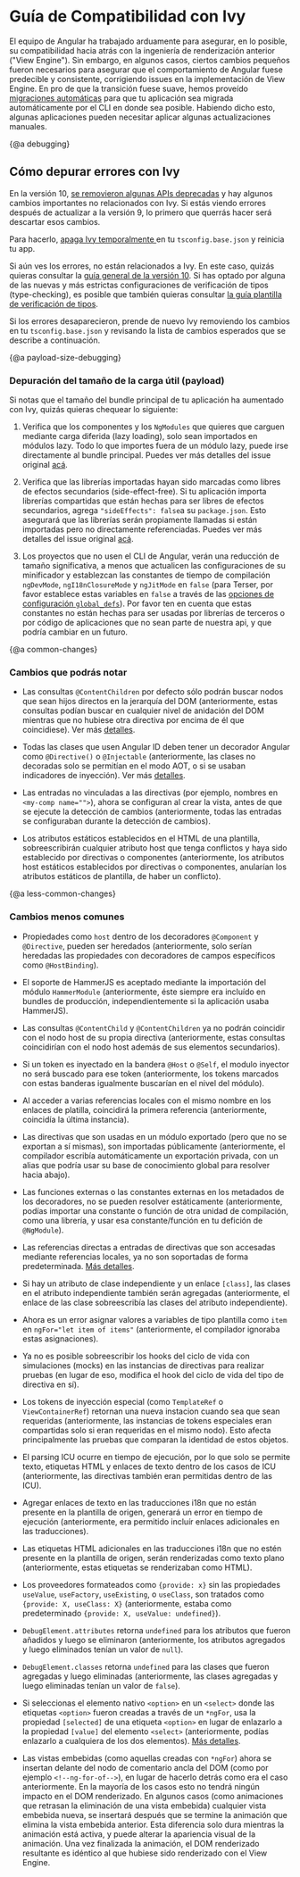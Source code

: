 # Guía de Compatibilidad con Ivy

El equipo de Angular ha trabajado arduamente para asegurar, en lo posible, su compatibilidad hacia atrás con la ingeniería de renderización anterior ("View Engine"). Sin embargo, en algunos casos, ciertos cambios pequeños fueron necesarios para asegurar que el comportamiento de Angular fuese predecible y consistente, corrigiendo issues en la implementación de View Engine. En pro de que la transición fuese suave, hemos proveído [migraciones automáticas](guide/updating-to-version-10#migrations) para que tu aplicación sea migrada automáticamente por el CLI en donde sea posible. Habiendo dicho esto, algunas aplicaciones pueden necesitar aplicar algunas actualizaciones manuales.

{@a debugging}
## Cómo depurar errores con Ivy

En la versión 10, [se removieron algunas APIs deprecadas](guide/updating-to-version-10#removals) y hay algunos cambios importantes no relacionados con Ivy. Si estás viendo errores después de actualizar a la versión 9, lo primero que querrás hacer será descartar esos cambios.

Para hacerlo, [apaga Ivy temporalmente ](guide/ivy#opting-out-of-angular-ivy) en tu `tsconfig.base.json` y reinicia tu app.

Si aún ves los errores, no están relacionados a Ivy. En este caso, quizás quieras consultar la [guía general de la versión 10](guide/updating-to-version-10). Si has optado por alguna de las nuevas y más estrictas configuraciones de verificación de tipos (type-checking), es posible que también quieras consultar [la guía plantilla de verificación de tipos](guide/template-typecheck).

Si los errores desaparecieron, prende de nuevo Ivy removiendo los cambios en tu `tsconfig.base.json` y revisando la lista de cambios esperados que se describe a continuación.

{@a payload-size-debugging}
### Depuración del tamaño de la carga útil (payload)

Si notas que el tamaño del bundle principal de tu aplicación ha aumentado con Ivy, quizás quieras chequear lo siguiente:

1. Verifica que los componentes y los `NgModules` que quieres que carguen mediante carga diferida (lazy loading), solo sean importados en módulos lazy. Todo lo que importes fuera de un módulo lazy, puede irse directamente al bundle principal. Puedes ver más detalles del issue original [acá](https://github.com/angular/angular-cli/issues/16146#issuecomment-557559287).

2. Verifica que las librerías importadas hayan sido marcadas como libres de efectos secundarios (side-effect-free). Si tu aplicación importa librerías compartidas que están hechas para ser libres de efectos secundarios, agrega `"sideEffects": false`a su `package.json`. Esto asegurará que las librerías serán propiamente llamadas si están importadas pero no directamente referenciadas. Puedes ver más detalles del issue original [acá](https://github.com/angular/angular-cli/issues/16799#issuecomment-580912090).

3. Los proyectos que no usen el CLI de Angular, verán una reducción de tamaño significativa, a menos que actualicen las configuraciones de su minificador y establezcan las constantes de tiempo de compilación `ngDevMode`, `ngI18nClosureMode` y `ngJitMode` en `false` (para Terser, por favor establece estas variables en `false` a través de las [opciones de configuración `global_defs`](https://terser.org/docs/api-reference.html#conditional-compilation)). Por favor ten en cuenta que estas constantes no están hechas para ser usadas por librerías de terceros o por código de aplicaciones que no sean parte de nuestra api, y que podría cambiar en un futuro.

{@a common-changes}
### Cambios que podrás notar

* Las consultas `@ContentChildren` por defecto sólo podrán buscar nodos que sean hijos directos en la jerarquía del DOM (anteriormente, estas consultas podían buscar en cualquier nivel de anidación del DOM mientras que no hubiese otra directiva por encima de él que coincidiese). Ver más [detalles](guide/ivy-compatibility-examples#content-children-descendants).

* Todas las clases que usen Angular ID deben tener un decorador Angular como `@Directive()` o `@Injectable` (anteriormente, las clases no decoradas solo se permitían en el modo AOT, o si se usaban indicadores de inyección). Ver más [detalles](guide/ivy-compatibility-examples#undecorated-classes).

* Las entradas no vinculadas a las directivas (por ejemplo, nombres en `<my-comp name="">`), ahora se configuran al crear la vista, antes de que se ejecute la detección de cambios (anteriormente, todas las entradas se configuraban durante la detección de cambios).

* Los atributos estáticos establecidos en el HTML de una plantilla, sobreescribirán cualquier atributo host que tenga conflictos y haya sido establecido por directivas o componentes (anteriormente, los atributos host estáticos establecidos por directivas o componentes, anularían los atributos estáticos de plantilla, de haber un conflicto).

{@a less-common-changes}
### Cambios menos comunes

* Propiedades como `host` dentro de los decoradores `@Component` y `@Directive`, pueden ser heredados (anteriormente, solo serían heredadas las propiedades con decoradores de campos específicos como `@HostBinding`).

* El soporte de HammerJS es aceptado mediante la importación del módulo `HammerModule` (anteriormente, éste siempre era incluído en bundles de producción, independientemente si la aplicación usaba HammerJS).

* Las consultas `@ContentChild` y `@ContentChildren` ya no podrán coincidir con el nodo host de su propia directiva (anteriormente, estas consultas coincidirían con el nodo host además de sus elementos secundarios).

* Si un token es inyectado en la bandera `@Host` o `@Self`, el modulo inyector no será buscado para ese token (anteriormente, los tokens marcados con estas banderas igualmente buscarían en el nivel del módulo).

* Al acceder a varias referencias locales con el mismo nombre en los enlaces de platilla, coincidirá la primera referencia (anteriormente, coincidía la última instancia).

* Las directivas que son usadas en un módulo exportado (pero que no se exportan a sí mismas), son importadas públicamente (anteriormente, el compilador escribía automáticamente un exportación privada, con un alias que podría usar su base de conocimiento global para resolver hacia abajo).

* Las funciones externas o las constantes externas en los metadados de los decoradores, no se pueden resolver estáticamente (anteriormente, podías importar una constante o función de otra unidad de compilación, como una librería, y usar esa constante/función en tu defición de `@NgModule`).

* Las referencias directas a entradas de directivas que son accesadas mediante referencias locales, ya no son soportadas de forma predeterminada. [Más detalles](guide/ivy-compatibility-examples#forward-refs-directive-inputs).

* Si hay un atributo de clase independiente y un enlace `[class]`, las clases en el atributo independiente también serán agregadas (anteriormente, el enlace de las clase sobreescribía las clases del atributo independiente).

* Ahora es un error asignar valores a variables de tipo plantilla como `item` en `ngFor="let item of items"` (anteriormente, el compilador ignoraba estas asignaciones).

* Ya no es posible sobreescribir los hooks del ciclo de vida con simulaciones (mocks) en las instancias de directivas para realizar pruebas (en lugar de eso, modifica el hook del ciclo de vida del tipo de directiva en sí).

* Los tokens de inyección especial (como `TemplateRef` o `ViewContainerRef`) retornan una nueva instacion cuando sea que sean requeridas (anteriormente, las instancias de tokens especiales eran compartidas solo si eran requeridas en el mismo nodo). Esto afecta principalmente las pruebas que comparan la identidad de estos objetos.

* El parsing ICU ocurre en tiempo de ejecución, por lo que solo se permite texto, etiquetas HTML y enlaces de texto dentro de los casos de ICU (anteriormente, las directivas también eran permitidas dentro de las ICU).

* Agregar enlaces de texto en las traducciones i18n que no están presente en la plantilla de origen, generará un error en tiempo de ejecución (anteriormente, era permitido incluír enlaces adicionales en las traducciones).

* Las etiquetas HTML adicionales en las traducciones i18n que no estén presente en la plantilla de origen, serán renderizadas como texto plano (anteriormente, estas etiquetas se renderizaban como HTML).

* Los proveedores formateados como `{provide: x}` sin las propiedades `useValue`, `useFactory`, `useExisting`, o `useClass`, son tratados como `{provide: X, useClass: X}` (anteriormente, estaba como predeterminado `{provide: X, useValue: undefined}`).

* `DebugElement.attributes`  retorna `undefined` para los atributos que fueron añadidos y luego se eliminaron (anteriormente, los atributos agregados y luego eliminados tenían un valor de `null`).

* `DebugElement.classes` retorna `undefined` para las clases que fueron agregadas y luego eliminadas (anteriormente, las clases agregadas y luego eliminadas tenían un valor de `false`).

* Si seleccionas el elemento nativo `<option>` en un `<select>` donde las etiquetas `<option>` fueron creadas a través de un `*ngFor`, usa la propiedad `[selected]` de una etiqueta `<option>` en lugar de enlazarlo a la propiedad `[value]` del elemento `<select>` (anteriormente, podías enlazarlo a cualquiera de los dos elementos). [Más detalles](guide/ivy-compatibility-examples#select-value-binding).

* Las vistas embebidas (como aquellas creadas con `*ngFor`) ahora se insertan delante del nodo de comentario ancla del DOM (como por ejemplo `<!--ng-for-of-->`), en lugar de hacerlo detrás como era el caso anteriormente. En la mayoría de los casos esto no tendrá ningún impacto en el DOM renderizado. En algunos casos (como animaciones que retrasan la eliminación de una vista embebida) cualquier vista embebida nueva, se insertará después que se termine la animación que elimina la vista embebida anterior. Esta diferencia solo dura mientras la animación está activa, y puede alterar la apariencia visual de la animación. Una vez finalizada la animación, el DOM renderizado resultante es idéntico al que hubiese sido renderizado con el View Engine.
